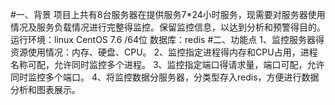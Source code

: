 #一、背景
项目上共有8台服务器在提供服务7*24小时服务，现需要对服务器使用情况及服务负载情况进行完整得监控。保留监控信息，以达到分析和预警得目的。
运行环境：linux  CentOS 7.6 /64位
数据库：redis
#二、功能点
	1、监控服务器得资源使用情况：内存、硬盘、CPU。
	2、监控指定进程得内存和CPU占用，进程名称可配，允许同时监控多个进程。
	3、监控指定端口得请求量，端口可配，允许同时监控多个端口。
	4、将监控数据分服务器，分类型存入redis，方便进行数据分析和图表展示。
